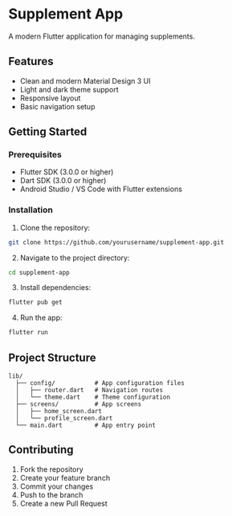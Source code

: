 # Supplement App

A modern Flutter application for managing supplements.

## Features

- Clean and modern Material Design 3 UI
- Light and dark theme support
- Responsive layout
- Basic navigation setup

## Getting Started

### Prerequisites

- Flutter SDK (3.0.0 or higher)
- Dart SDK (3.0.0 or higher)
- Android Studio / VS Code with Flutter extensions

### Installation

1. Clone the repository:
```bash
git clone https://github.com/yourusername/supplement-app.git
```

2. Navigate to the project directory:
```bash
cd supplement-app
```

3. Install dependencies:
```bash
flutter pub get
```

4. Run the app:
```bash
flutter run
```

## Project Structure

```
lib/
  ├── config/           # App configuration files
  │   ├── router.dart   # Navigation routes
  │   └── theme.dart    # Theme configuration
  ├── screens/          # App screens
  │   ├── home_screen.dart
  │   └── profile_screen.dart
  └── main.dart         # App entry point
```

## Contributing

1. Fork the repository
2. Create your feature branch
3. Commit your changes
4. Push to the branch
5. Create a new Pull Request

